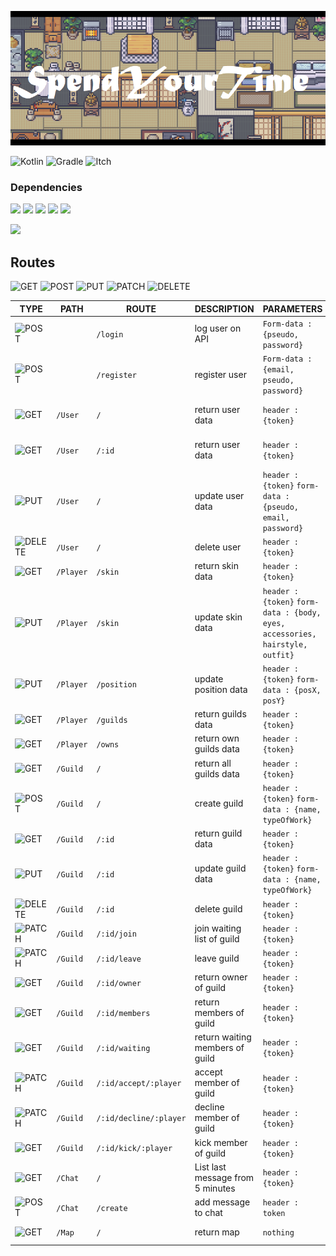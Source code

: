 ![bannier](./bannier.png)

![Kotlin](https://img.shields.io/badge/kotlin-%230095D5.svg?style=for-the-badge&logo=kotlin&logoColor=white)
![Gradle](https://img.shields.io/badge/Gradle-02303A.svg?style=for-the-badge&logo=Gradle&logoColor=white)
![Itch](https://img.shields.io/badge/Itch.io-FA5C5C?style=for-the-badge&logo=itch.io&logoColor=white)

[GET]: <https://img.shields.io/badge/GET-darkgreen>
[POST]: <https://img.shields.io/badge/POST-blue>
[PUT]: <https://img.shields.io/badge/PUT-orange>
[PATCH]: <https://img.shields.io/badge/PATCH-blueviolet>
[DELETE]: <https://img.shields.io/badge/DELETE-darkred>
### Dependencies

![](https://img.shields.io/badge/JVM%20Java-11.0.13-orange)
![](https://img.shields.io/badge/Kotlin-1.6.20_M1-blue)
![](https://img.shields.io/badge/Javalin-4.3.0-cyan)
![](https://img.shields.io/badge/SLF4J-1.7.36-yellow)
![](https://img.shields.io/badge/Jackson-2.13.1-orange)

![](https://img.shields.io/badge/com.github.johnrengelman.shadow-5.2.0-black)

## Routes
![GET]
![POST]
![PUT]
![PATCH]
![DELETE]

TYPE | PATH | ROUTE | DESCRIPTION | PARAMETERS | RESPONSE
--- | --- | --- | --- | --- | ---
![POST]| | `/login` | log user on API | `Form-data : {pseudo, password}` | `{token}`
![POST]| | `/register` | register user | `Form-data : {email, pseudo, password}` | `{token}`
![GET] | `/User` | `/` | return user data | `header : {token}`  | `{pseudo, email, player}`
![GET] | `/User` | `/:id` | return user data | `header : {token}`  | `{pseudo, email, player}`
![PUT] | `/User` | `/` | update user data | `header : {token}` `form-data : {pseudo, email, password}`  | `SUCCESS MESSAGE`
![DELETE] | `/User` | `/` | delete user | `header : {token}`  | `SUCCESS MESSAGE`
![GET] | `/Player`| `/skin` | return skin data | `header : {token}`  | `{skin}`
![PUT] | `/Player` | `/skin` | update skin data | `header : {token}` `form-data : {body, eyes, accessories, hairstyle, outfit}`  | `SUCCESS MESSAGE`
![PUT] | `/Player` | `/position` | update position data | `header : {token}` `form-data : {posX, posY}`  | `SUCCESS MESSAGE`
![GET] | `/Player` | `/guilds` | return guilds data | `header : {token}`  | `{array of guilds}`
![GET] | `/Player` | `/owns` | return own guilds data | `header : {token}`  | `{array of guilds}`
![GET] | `/Guild` | `/` | return all guilds data | `header : {token}`  | `Array of {guild}`
![POST] | `/Guild` | `/` | create guild | `header : {token}` `form-data : {name, typeOfWork}`  | `SUCCESS MESSAGE`
![GET] | `/Guild` | `/:id` | return guild data | `header : {token}`  | `{guild}`
![PUT] | `/Guild` | `/:id` | update guild data | `header : {token}` `form-data : {name, typeOfWork}`  | `SUCCESS MESSAGE`
![DELETE] | `/Guild` | `/:id` | delete guild | `header : {token}`  | `SUCCESS MESSAGE`
![PATCH] | `/Guild` | `/:id/join` | join waiting list of guild | `header : {token}`  | `SUCCESS MESSAGE`
![PATCH] | `/Guild` | `/:id/leave` | leave guild | `header : {token}`  | `SUCCESS MESSAGE`
![GET] | `/Guild` | `/:id/owner` | return owner of guild | `header : {token}`  | `{User}`
![GET] | `/Guild` | `/:id/members` | return members of guild | `header : {token}`  | `{Array of User}`
![GET] | `/Guild` | `/:id/waiting` | return waiting members of guild | `header : {token}`  | `{Array of User}`
![PATCH] | `/Guild` | `/:id/accept/:player` | accept member of guild | `header : {token}`  | `SUCCESS MESSAGE`
![PATCH] | `/Guild` | `/:id/decline/:player` | decline member of guild | `header : {token}`  | `SUCCESS MESSAGE`
![GET] | `/Guild` | `/:id/kick/:player` | kick member of guild | `header : {token}`  | `SUCCESS MESSAGE`
![GET] | `/Chat` | `/` | List last message from 5 minutes | `header : {token}` | `{Array of User}`
![POST] | `/Chat` | `/create` | add message to chat | `header : token` | `SUCCESS MESSAGE`
![GET] | `/Map` | `/` | return map | `nothing` | `matrix[3][X][Y]`
